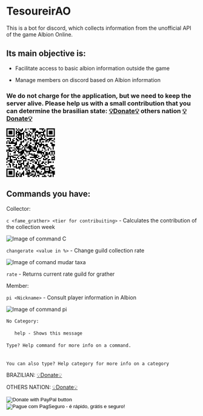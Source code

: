 
# TesoureirAO
This is a bot for discord, which collects information from the unofficial API of the game Albion Online.

## Its main objective is:

- Facilitate access to basic albion information outside the game

- Manage members on discord based on Albion information

### We do not charge for the application, but we need to keep the server alive. Please help us with a small contribution that you can determine the brasilian state: [💡Donate💡](https://pag.ae/7X9NE4isG) others nation [💡Donate💡](https://www.paypal.com/donate?business=DWG2YDSBQFBFJ&item_name=Projects+development+in+python&currency_code=BRL)
![Donate of paypal](https://github.com/LeandroLimaPRO/tesourAO/blob/main/images/paypal_qr.png?raw=true)


## Commands you have:


Collector:

   ```c <fame_grather> <tier for contribuiting>``` - Calculates the contribution of the collection week

   ![Image of command C](https://github.com/LeandroLimaPRO/tesourAO/blob/main/images/c_c.png?raw=true)


   ```changerate <value in %>``` - Change guild collection rate
   
   ![Image of comand mudar taxa](https://github.com/LeandroLimaPRO/tesourAO/blob/main/images/c_m.png?raw=true)

   ```rate``` - Returns current rate guild for grather

Member:

   ```pi <Nickname>``` - Consult player information in Albion
   
   ![Image of command pi](https://github.com/LeandroLimaPRO/tesourAO/blob/main/images/c_pi.png?raw=true)
```
No Category:

   help - Shows this message

Type? Help command for more info on a command.


You can also type? Help category for more info on a category
```

BRAZILIAN: [💡Donate💡](https://pag.ae/7X9NE4isG)
   
OTHERS NATION: [💡Donate💡](https://www.paypal.com/donate?business=DWG2YDSBQFBFJ&item_name=Projects+development+in+python&currency_code=BRL)

<form action="https://www.paypal.com/donate" method="post" target="_top">
<input type="hidden" name="business" value="DWG2YDSBQFBFJ" />
<input type="hidden" name="item_name" value="Projects development in python" />
<input type="hidden" name="currency_code" value="BRL" />
<input type="image" src="https://www.paypalobjects.com/en_US/i/btn/btn_donate_LG.gif" border="0" name="submit" title="PayPal - The safer, easier way to pay online!" alt="Donate with PayPal button" />
<img alt="" border="0" src="https://www.paypal.com/en_BR/i/scr/pixel.gif" width="1" height="1" />
</form>

<!-- INICIO FORMULARIO BOTAO PAGSEGURO -->
<form action="https://pagseguro.uol.com.br/checkout/v2/donation.html" method="post">
<!-- NÃO EDITE OS COMANDOS DAS LINHAS ABAIXO -->
<input type="hidden" name="currency" value="BRL" />
<input type="hidden" name="receiverEmail" value="leo_lima_nascimento@hotmail.com" />
<input type="hidden" name="iot" value="button" />
<input type="image" src="https://stc.pagseguro.uol.com.br/public/img/botoes/doacoes/120x53-doar-azul.gif" name="submit" alt="Pague com PagSeguro - é rápido, grátis e seguro!" />
</form>
<!-- FINAL FORMULARIO BOTAO PAGSEGURO -->
